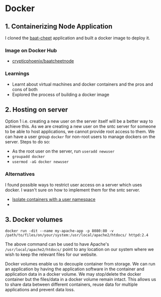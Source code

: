 # Docker
## 1. Containerizing Node Application
I cloned the [baat-cheet](https://github.com/KamandPrompt/baat-cheet) application and built a docker image to deploy it.
### Image on Docker Hub
- [crypticphoenix/baatcheetnode](https://hub.docker.com/repository/docker/crypticphoenix/baatcheetnode)
### Learnings
- Learnt about virtual machines and docker containers and the pros and cons of both
- Explored the process of building a docker image

## 2. Hosting on server
Option 1 i.e. creating a new user on the server itself will be a better way to achieve this.
As we are creating a new user on the sntc server for someone to be able to host applications, we cannot provide root access to them.
We can have a user group `docker` for non-root users to manage dockers on the server.
Steps to do so:
- As the root user on the server, run `useradd newuser`
- `groupadd docker`
- `usermod -aG docker newuser`

### Alternatives
I found possible ways to restrict user access on a server which uses docker. I wasn't sure on how to implement them for the sntc server.
- [Isolate containers with a user namespace](https://docs.docker.com/engine/security/userns-remap/)
- 
## 3. Docker volumes
``docker run -dit --name my-apache-app -p 8080:80 -v /path/to/files/on/your/system:/usr/local/apache2/htdocs/ httpd:2.4``

The above command can be used to have Apache's `/usr/local/apache2/htdocs/` point to any location on our system where we wish to keep the relevant files for our website.

Docker volumes enable us to decouple container from storage. 
We can run an application by having the application software in the container and application data in a docker volume. 
We may stop/delete the docker container but the files/data in a docker volume remain intact. 
This allows us to share data between different containers, reuse data for multiple applications and prevent data loss.